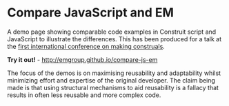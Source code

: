 # Compare JavaScript and EM

A demo page showing comparable code examples in Construit script and JavaScript
to illustrate the differences. This has been produced for a talk at the
[first international conference on making construals](http://edumotiva.eu/construit2017/).

**Try it out!** - http://emgroup.github.io/compare-js-em

The focus of the demos is on maximising reusability and adaptability whilst
minimizing effort and expertise of the original developer. The claim being made
is that using structural mechanisms to aid reusability is a fallacy that results
in often less reusable and more complex code.
